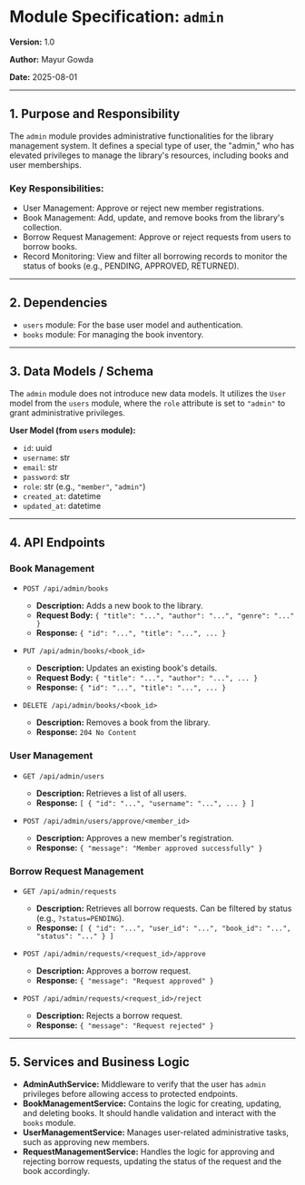 # Module Specification: `admin`

**Version:** 1.0

**Author:** Mayur Gowda

**Date:** 2025-08-01

---

## 1. Purpose and Responsibility

The `admin` module provides administrative functionalities for the library management system. It defines a special type of user, the "admin," who has elevated privileges to manage the library's resources, including books and user memberships.

### Key Responsibilities:
- User Management: Approve or reject new member registrations.
- Book Management: Add, update, and remove books from the library's collection.
- Borrow Request Management: Approve or reject requests from users to borrow books.
- Record Monitoring: View and filter all borrowing records to monitor the status of books (e.g., PENDING, APPROVED, RETURNED).

---

## 2. Dependencies

- `users` module: For the base user model and authentication.
- `books` module: For managing the book inventory.

---

## 3. Data Models / Schema

The `admin` module does not introduce new data models. It utilizes the `User` model from the `users` module, where the `role` attribute is set to `"admin"` to grant administrative privileges.

**User Model (from `users` module):**
- `id`: uuid
- `username`: str
- `email`: str
- `password`: str
- `role`: str (e.g., `"member"`, `"admin"`)
- `created_at`: datetime
- `updated_at`: datetime

---

## 4. API Endpoints

### Book Management
- `POST /api/admin/books`
  - **Description:** Adds a new book to the library.
  - **Request Body:** `{ "title": "...", "author": "...", "genre": "..." }`
  - **Response:** `{ "id": "...", "title": "...", ... }`

- `PUT /api/admin/books/<book_id>`
  - **Description:** Updates an existing book's details.
  - **Request Body:** `{ "title": "...", "author": "...", ... }`
  - **Response:** `{ "id": "...", "title": "...", ... }`

- `DELETE /api/admin/books/<book_id>`
  - **Description:** Removes a book from the library.
  - **Response:** `204 No Content`

### User Management
- `GET /api/admin/users`
  - **Description:** Retrieves a list of all users.
  - **Response:** `[ { "id": "...", "username": "...", ... } ]`

- `POST /api/admin/users/approve/<member_id>`
  - **Description:** Approves a new member's registration.
  - **Response:** `{ "message": "Member approved successfully" }`

### Borrow Request Management
- `GET /api/admin/requests`
  - **Description:** Retrieves all borrow requests. Can be filtered by status (e.g., `?status=PENDING`).
  - **Response:** `[ { "id": "...", "user_id": "...", "book_id": "...", "status": "..." } ]`

- `POST /api/admin/requests/<request_id>/approve`
  - **Description:** Approves a borrow request.
  - **Response:** `{ "message": "Request approved" }`

- `POST /api/admin/requests/<request_id>/reject`
  - **Description:** Rejects a borrow request.
  - **Response:** `{ "message": "Request rejected" }`

---

## 5. Services and Business Logic

- **AdminAuthService:** Middleware to verify that the user has `admin` privileges before allowing access to protected endpoints.
- **BookManagementService:** Contains the logic for creating, updating, and deleting books. It should handle validation and interact with the `books` module.
- **UserManagementService:** Manages user-related administrative tasks, such as approving new members.
- **RequestManagementService:** Handles the logic for approving and rejecting borrow requests, updating the status of the request and the book accordingly.

